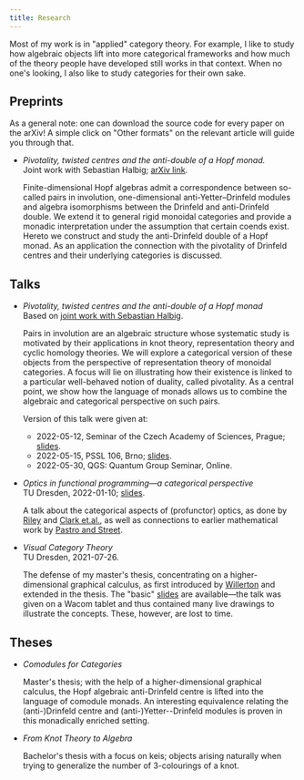 ```yaml
---
title: Research
---
```


Most of my work is in "applied" category theory.  For example, I like to
study how algebraic objects lift into more categorical frameworks and
how much of the theory people have developed still works in that
context.  When no one's looking, I also like to study categories for
their own sake.

## Preprints

As a general note: one can download the source code for every paper on
the arXiv!  A simple click on "Other formats" on the relevant article
will guide you through that.

- *Pivotality, twisted centres and the anti-double of a Hopf monad.* \
  Joint work with Sebastian Halbig; [arXiv link](https://arxiv.org/abs/2201.05361).

  Finite-dimensional Hopf algebras admit a correspondence between
  so-called pairs in involution, one-dimensional anti-Yetter–Drinfeld
  modules and algebra isomorphisms between the Drinfeld and
  anti-Drinfeld double.  We extend it to general rigid monoidal
  categories and provide a monadic interpretation under the assumption
  that certain coends exist.  Hereto we construct and study the
  anti-Drinfeld double of a Hopf monad.  As an application the
  connection with the pivotality of Drinfeld centres and their
  underlying categories is discussed.

## Talks

- *Pivotality, twisted centres and the anti-double of a Hopf monad* \
  Based on [joint work with Sebastian Halbig](https://arxiv.org/abs/2201.05361).

  Pairs in involution are an algebraic structure whose systematic study
  is motivated by their applications in knot theory, representation
  theory and cyclic homology theories.  We will explore a categorical
  version of these objects from the perspective of representation theory
  of monoidal categories.  A focus will lie on illustrating how their
  existence is linked to a particular well-behaved notion of duality,
  called pivotality.  As a central point, we show how the language of
  monads allows us to combine the algebraic and categorical perspective
  on such pairs.

  Version of this talk were given at:

    - 2022-05-12, Seminar of the Czech Academy of Sciences, Prague; [slides](/talks/prague.pdf).
    - 2022-05-15, PSSL 106, Brno; [slides](/talks/brno.pdf).
    - 2022-05-30, QGS: Quantum Group Seminar, Online.

- *Optics in functional programming—a categorical perspective* \
  TU Dresden, 2022-01-10; [slides](/talks/profunctor-optics.pdf).

  A talk about the categorical aspects of (profunctor) optics, as done
  by [Riley] and [Clark et.al.], as well as connections to earlier
  mathematical work by [Pastro and Street].

[Clark et.al.]: https://arxiv.org/abs/2001.07488
[Pastro and Street]: https://arxiv.org/abs/0711.1859
[Riley]: https://arxiv.org/abs/1809.00738
[Slides available]: ./talks/profunctor-optics.pdf

- *Visual Category Theory* \
  TU Dresden, 2021-07-26.

  The defense of my master's thesis, concentrating on a
  higher-dimensional graphical calculus, as first introduced by
  [Willerton] and extended in the thesis.  The "basic" [slides] are
  available—the talk was given on a Wacom tablet and thus contained many
  live drawings to illustrate the concepts.  These, however, are lost to
  time.

[Willerton]: https://arxiv.org/abs/0807.0658
[slides]: ./talks/visual-category-theory.pdf

## Theses

- *Comodules for Categories*

  Master's thesis; with the help of a higher-dimensional graphical
  calculus, the Hopf algebraic anti-Drinfeld centre is lifted into the
  language of comodule monads.  An interesting equivalence relating the
  (anti-)Drinfeld centre and (anti-)Yetter--Drinfeld modules is proven
  in this monadically enriched setting.

- *From Knot Theory to Algebra*

  Bachelor's thesis with a focus on keis; objects arising naturally when
  trying to generalize the number of 3-colourings of a knot.
